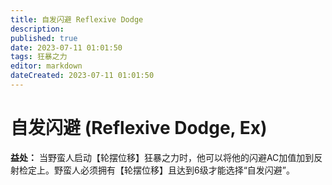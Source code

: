 ```yaml
---
title: 自发闪避 Reflexive Dodge
description: 
published: true
date: 2023-07-11 01:01:50
tags: 狂暴之力
editor: markdown
dateCreated: 2023-07-11 01:01:50
---
```


# 自发闪避 (Reflexive Dodge, Ex)

**益处：** 当野蛮人启动【轮摆位移】狂暴之力时，他可以将他的闪避AC加值加到反射检定上。野蛮人必须拥有【轮摆位移】且达到6级才能选择“自发闪避”。
